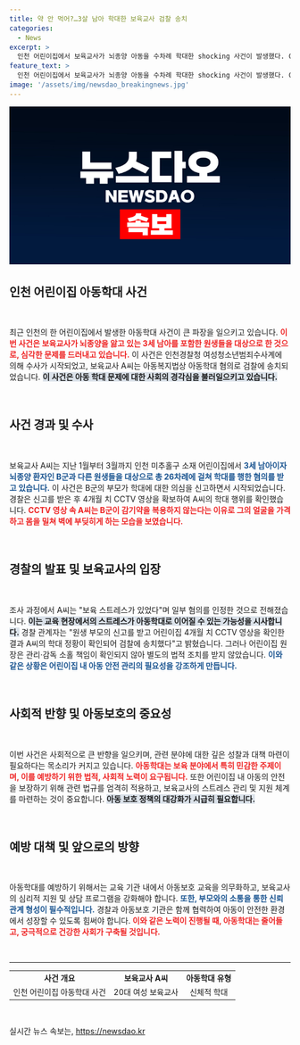 ```yaml
---
title: 약 안 먹어?…3살 남아 학대한 보육교사 검찰 송치
categories:
  - News
excerpt: >
  인천 어린이집에서 보육교사가 뇌종양 아동을 수차례 학대한 shocking 사건이 발생했다. CCTV에 포착된 폭행 장면과 함께, 그녀는 보육 스트레스를 이유로 혐의를 일부 인정했다.
feature_text: >
  인천 어린이집에서 보육교사가 뇌종양 아동을 수차례 학대한 shocking 사건이 발생했다. CCTV에 포착된 폭행 장면과 함께, 그녀는 보육 스트레스를 이유로 혐의를 일부 인정했다.
image: '/assets/img/newsdao_breakingnews.jpg'
---
```


<p><img src="/assets/img/newsdao_breakingnews.jpg" alt="koreaapp 속보" /></p>

<h2 data-ke-size="size26">인천 어린이집 아동학대 사건</h2>

<p data-ke-size="size16">&nbsp;</p>

<p data-ke-size="size16">최근 인천의 한 어린이집에서 발생한 아동학대 사건이 큰 파장을 일으키고 있습니다. <b><span style="color: #ee2323;">이번 사건은 보육교사가 뇌종양을 앓고 있는 3세 남아를 포함한 원생들을 대상으로 한 것으로, 심각한 문제를 드러내고 있습니다.</span></b> 이 사건은 인천경찰청 여성청소년범죄수사계에 의해 수사가 시작되었고, 보육교사 A씨는 아동복지법상 아동학대 혐의로 검찰에 송치되었습니다. <b><span style="background-color: #21538527;">이 사건은 아동 학대 문제에 대한 사회의 경각심을 불러일으키고 있습니다.</span></b></p>

<p data-ke-size="size16">&nbsp;</p>

<h2 data-ke-size="size26">사건 경과 및 수사</h2>

<p data-ke-size="size16">&nbsp;</p>

<p data-ke-size="size16">보육교사 A씨는 지난 1월부터 3월까지 인천 미추홀구 소재 어린이집에서 <b><span style="color: #1a5490;">3세 남아이자 뇌종양 환자인 B군과 다른 원생들을 대상으로 총 26차례에 걸쳐 학대를 행한 혐의를 받고 있습니다.</span></b> 이 사건은 B군의 부모가 학대에 대한 의심을 신고하면서 시작되었습니다. 경찰은 신고를 받은 후 4개월 치 CCTV 영상을 확보하여 A씨의 학대 행위를 확인했습니다. <b><span style="color: #ee2323;">CCTV 영상 속 A씨는 B군이 감기약을 복용하지 않는다는 이유로 그의 얼굴을 가격하고 몸을 밀쳐 벽에 부딪히게 하는 모습을 보였습니다.</span></b></p>

<p data-ke-size="size16">&nbsp;</p>

<h2 data-ke-size="size26">경찰의 발표 및 보육교사의 입장</h2>

<p data-ke-size="size16">&nbsp;</p>

<p data-ke-size="size16">조사 과정에서 A씨는 "보육 스트레스가 있었다"며 일부 혐의를 인정한 것으로 전해졌습니다. <b><span style="background-color: #21538527;">이는 교육 현장에서의 스트레스가 아동학대로 이어질 수 있는 가능성을 시사합니다.</span></b> 경찰 관계자는 "원생 부모의 신고를 받고 어린이집 4개월 치 CCTV 영상을 확인한 결과 A씨의 학대 정황이 확인되어 검찰에 송치했다"고 밝혔습니다. 그러나 어린이집 원장은 관리·감독 소홀 책임이 확인되지 않아 별도의 법적 조치를 받지 않았습니다. <b><span style="color: #1a5490;">이와 같은 상황은 어린이집 내 아동 안전 관리의 필요성을 강조하게 만듭니다.</span></b></p>

<p data-ke-size="size16">&nbsp;</p>

<h2 data-ke-size="size26">사회적 반향 및 아동보호의 중요성</h2>

<p data-ke-size="size16">&nbsp;</p>

<p data-ke-size="size16">이번 사건은 사회적으로 큰 반향을 일으키며, 관련 분야에 대한 깊은 성찰과 대책 마련이 필요하다는 목소리가 커지고 있습니다. <b><span style="color: #ee2323;">아동학대는 보육 분야에서 특히 민감한 주제이며, 이를 예방하기 위한 법적, 사회적 노력이 요구됩니다.</span></b> 또한 어린이집 내 아동의 안전을 보장하기 위해 관련 법규를 엄격히 적용하고, 보육교사의 스트레스 관리 및 지원 체계를 마련하는 것이 중요합니다. <b><span style="background-color: #21538527;">아동 보호 정책의 대강화가 시급히 필요합니다.</span></b></p>

<p data-ke-size="size16">&nbsp;</p>

<h2 data-ke-size="size26">예방 대책 및 앞으로의 방향</h2>

<p data-ke-size="size16">&nbsp;</p>

<p data-ke-size="size16">아동학대를 예방하기 위해서는 교육 기관 내에서 아동보호 교육을 의무화하고, 보육교사의 심리적 지원 및 상담 프로그램을 강화해야 합니다. <b><span style="color: #1a5490;">또한, 부모와의 소통을 통한 신뢰 관계 형성이 필수적입니다.</span></b> 경찰과 아동보호 기관은 함께 협력하여 아동이 안전한 환경에서 성장할 수 있도록 힘써야 합니다. <b><span style="color: #ee2323;">이와 같은 노력이 진행될 때, 아동학대는 줄어들고, 궁극적으로 건강한 사회가 구축될 것입니다.</span></b></p> 

<p data-ke-size="size16">&nbsp;</p>

<hr>

<table style="width: 100%;">
  <tbody>
    <tr>
      <td style="text-align: center; height: 17px;"><b> 사건 개요 </b></td>
      <td style="text-align: center; height: 17px;"><b> 보육교사 A씨 </b></td>
      <td style="text-align: center; height: 17px;"><b> 아동학대 유형 </b></td>
    </tr>
    <tr>
      <td style="text-align: center; height: 17px;"> 인천 어린이집 아동학대 사건 </td>
      <td style="text-align: center; height: 17px;"> 20대 여성 보육교사 </td>
      <td style="text-align: center; height: 17px;"> 신체적 학대 </td>
    </tr>
  </tbody>
</table>

<p data-ke-size="size16">&nbsp;</p>
실시간 뉴스 속보는, <a href="https://newsdao.kr" rel="dofollow">https://newsdao.kr</a>



